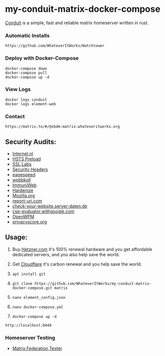 # my-conduit-matrix-docker-compose
[Conduit](https://conduit.rs/) is a simple, fast and reliable matrix homeserver written in rust.

### Automatic Installs
```
https://github.com/WhateverItWorks/Watchtower
```

### Deploy with Docker-Compose

```
docker-compose down
docker-compose pull
docker-compose up -d
```

### View Logs
```
docker logs conduit
docker logs element-web
```

### Contact

```
https://matrix.to/#/@xbdm:matrix.whateveritworks.org
```

## Security Audits:

- [Internet.nl](https://internet.nl/site/element.whateveritworks.org/2060148/)
- [HSTS Preload](https://hstspreload.org/)
- [SSL Labs](https://www.ssllabs.com/ssltest/analyze.html?d=element.whateveritworks.org)
- [Security Headers](https://securityheaders.com/?q=element.whateveritworks.org&hide=on&followRedirects=on)
- [pagespeed](https://pagespeed.web.dev/)
- [webbkoll](https://webbkoll.dataskydd.net/en)
- [ImmuniWeb](https://www.immuniweb.com/ssl/element.whateveritworks.org)
- [Hardenize](https://www.hardenize.com/report/element.whateveritworks.org/1686343966)
- [Mozilla.org](https://observatory.mozilla.org/)
- [report-uri.com](https://report-uri.com/home/tools)
- [check-your-website.server-daten.de](https://check-your-website.server-daten.de/?q=element.whateveritworks.org)
- [csp-evaluator.withgoogle.com](https://csp-evaluator.withgoogle.com/)
- [OpenWPM](https://github.com/openwpm/OpenWPM)
- [privacyscore.org](https://privacyscore.org)

## Usage:

1. Buy [Hetzner.com](https://hetzner.com) it's 100% renewal hardware and you get affordable dedicated servers, and you also help save the world.

2. Get [Cloudflare](https://cloudflare.com) it's carbon renewal and you help save the world.

3. ```apt install git```

4. ```git clone https://github.com/WhateverItWorks/my-conduit-matrix-docker-compose.git matrix```

5. ```nano element_config.json```

6. ```nano docker-compose.yml```

7. ```docker-compose up -d```

```http://localhost:8448```

### Homeserver Testing

- [Matrix Federation Tester](https://federationtester.matrix.org/#matrix.whateveritworks.org)
